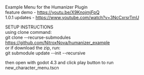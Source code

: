 Example Menu for the Humanizer Plugin  
feature demo - https://youtu.be/X9KnojmjFpQ  
1.0.1 updates - https://www.youtube.com/watch?v=3NcCxrsrTmU  
  
SETUP INSTRUCTIONS  
using clone command:  
git clone --recurse-submodules https://github.com/NitroxNova/humanizer_example  
or if download the zip, run:  
git submodule update --init --recursive  

then open with godot 4.3 and click play button to run new_character_menu.tscn  
